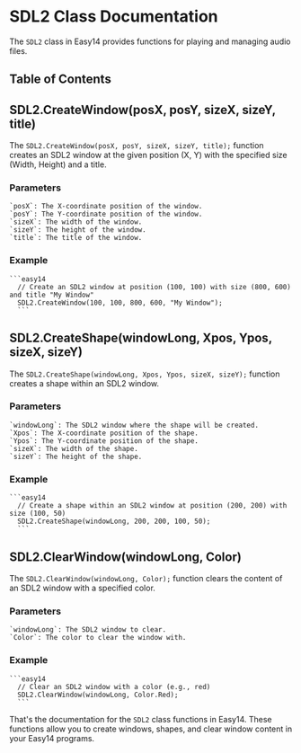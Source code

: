 # SDL2 Class Documentation

The `SDL2` class in Easy14 provides functions for playing and managing audio files.

## Table of Contents

## SDL2.CreateWindow(posX, posY, sizeX, sizeY, title)

  The `SDL2.CreateWindow(posX, posY, sizeX, sizeY, title);` function creates an SDL2 window at the given position (X, Y) with the specified size (Width, Height) and a title.

  ### Parameters

    `posX`: The X-coordinate position of the window.
    `posY`: The Y-coordinate position of the window.
    `sizeX`: The width of the window.
    `sizeY`: The height of the window.
    `title`: The title of the window.

  ### Example

    ```easy14
      // Create an SDL2 window at position (100, 100) with size (800, 600) and title "My Window"
      SDL2.CreateWindow(100, 100, 800, 600, "My Window");
      ```

## SDL2.CreateShape(windowLong, Xpos, Ypos, sizeX, sizeY)

  The `SDL2.CreateShape(windowLong, Xpos, Ypos, sizeX, sizeY);` function creates a shape within an SDL2 window.

  ### Parameters

    `windowLong`: The SDL2 window where the shape will be created.
    `Xpos`: The X-coordinate position of the shape.
    `Ypos`: The Y-coordinate position of the shape.
    `sizeX`: The width of the shape.
    `sizeY`: The height of the shape.

  ### Example

    ```easy14
      // Create a shape within an SDL2 window at position (200, 200) with size (100, 50)
      SDL2.CreateShape(windowLong, 200, 200, 100, 50);
      ```

## SDL2.ClearWindow(windowLong, Color)

  The `SDL2.ClearWindow(windowLong, Color);` function clears the content of an SDL2 window with a specified color.

  ### Parameters

    `windowLong`: The SDL2 window to clear.
    `Color`: The color to clear the window with.

  ### Example

    ```easy14
      // Clear an SDL2 window with a color (e.g., red)
      SDL2.ClearWindow(windowLong, Color.Red);
      ```

That's the documentation for the `SDL2` class functions in Easy14. These functions allow you to create windows, shapes, and clear window content in your Easy14 programs.
